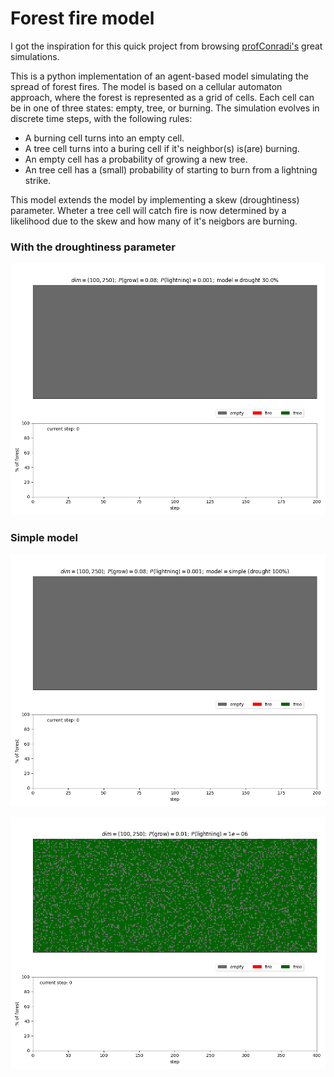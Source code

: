 # Forest fire model 

I got the inspiration for this quick project from browsing [profConradi's](https://github.com/profConradi/Python_Simulations) great simulations.

This is a python implementation of an agent-based model simulating the spread of forest fires. 
The model is based on a cellular automaton approach, where the forest is represented as a grid of cells. 
Each cell can be in one of three states: empty, tree, or burning.
The simulation evolves in discrete time steps, with the following rules:

- A burning cell turns into an empty cell.
- A tree cell turns into a buring cell if it's neighbor(s) is(are) burning.
- An empty cell has a probability of growing a new tree.
- An tree cell has a (small) probability of starting to burn from a lightning strike.

This model extends the model by implementing a skew (droughtiness) parameter. Wheter a tree cell will catch fire is now determined by a likelihood due to the skew and how many of it's neigbors are burning.


### With the droughtiness parameter
![drought_model](./examples/drought_model.gif)

### Simple model
![model](./examples/model.gif)

![ll](./examples/lesslightning.gif)


